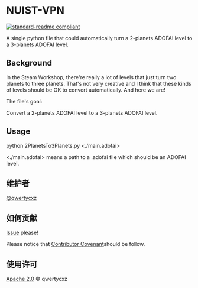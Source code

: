 # NUIST-VPN

[![standard-readme compliant](https://img.shields.io/badge/readme%20style-standard-brightgreen.svg?style=flat-square)](https://github.com/RichardLitt/standard-readme)

A single python file that could automatically turn a 2-planets ADOFAI level to a 3-planets ADOFAI level.

## Background

In the Steam Workshop, there're really a lot of levels that just turn two planets to three planets. That's not very creative and I think that these kinds of levels should be OK to convert automatically. And here we are!

The file's goal:

  Convert a 2-planets ADOFAI level to a 3-planets ADOFAI level.

## Usage

python 2PlanetsTo3Planets.py <./main.adofai>

<./main.adofai> means a path to a .adofai file which should be an ADOFAI level.

## 维护者

[@qwertycxz](https://github.com/qwertycxz)

## 如何贡献

[Issue](https://github.com/qwertycxz/NUIST-VPN/issues/new) please!

Please notice that [Contributor Covenant](http://contributor-covenant.org/version/1/3/0/)should be follow.

## 使用许可

[Apache 2.0](LICENSE) © qwertycxz
